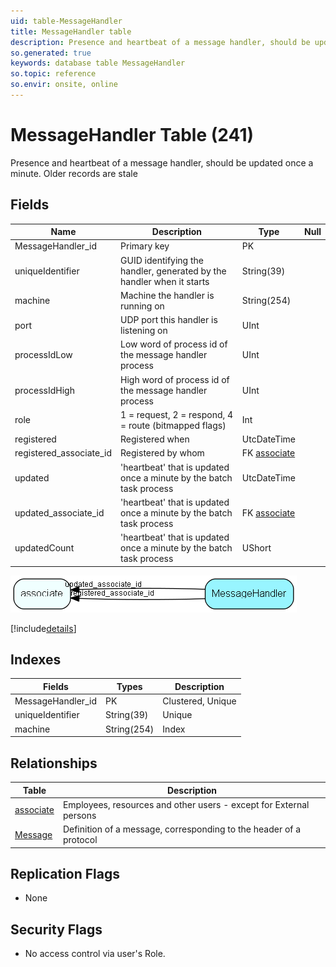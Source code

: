 ```yaml
---
uid: table-MessageHandler
title: MessageHandler table
description: Presence and heartbeat of a message handler, should be updated once a minute. Older records are stale
so.generated: true
keywords: database table MessageHandler
so.topic: reference
so.envir: onsite, online
---
```


# MessageHandler Table (241)

Presence and heartbeat of a message handler, should be updated once a minute. Older records are stale

## Fields

| Name | Description | Type | Null |
|------|-------------|------|:----:|
|MessageHandler\_id|Primary key|PK| |
|uniqueIdentifier|GUID identifying the handler, generated by the handler when it starts|String(39)| |
|machine|Machine the handler is running on|String(254)| |
|port|UDP port this handler is listening on|UInt| |
|processIdLow|Low word of process id of the message handler process|UInt| |
|processIdHigh|High word of process id of the message handler process|UInt| |
|role|1 = request, 2 = respond, 4 = route (bitmapped flags)|Int| |
|registered|Registered when|UtcDateTime| |
|registered\_associate\_id|Registered by whom|FK [associate](associate.md)| |
|updated|&apos;heartbeat&apos; that is updated once a minute by the batch task process|UtcDateTime| |
|updated\_associate\_id|&apos;heartbeat&apos; that is updated once a minute by the batch task process|FK [associate](associate.md)| |
|updatedCount|&apos;heartbeat&apos; that is updated once a minute by the batch task process|UShort| |


![MessageHandler table relationship diagram](./media/MessageHandler.png)

[!include[details](./includes/messagehandler.md)]

## Indexes

| Fields | Types | Description |
|--------|-------|-------------|
|MessageHandler\_id |PK |Clustered, Unique |
|uniqueIdentifier |String(39) |Unique |
|machine |String(254) |Index |

## Relationships

| Table|  Description |
|------|-------------|
|[associate](associate.md)  |Employees, resources and other users - except for External persons |
|[Message](message.md)  |Definition of a message, corresponding to the header of a protocol |


## Replication Flags

* None

## Security Flags

* No access control via user's Role.


